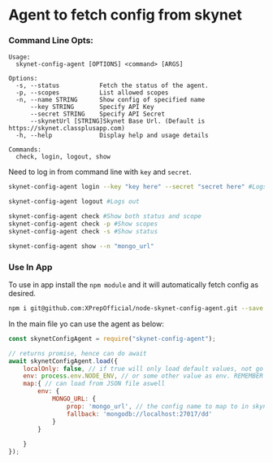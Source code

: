 # Agent to fetch config from skynet

### Command Line Opts:
```$xslt
Usage:
  skynet-config-agent [OPTIONS] <command> [ARGS]

Options: 
  -s, --status           Fetch the status of the agent.
  -p, --scopes           List allowed scopes
  -n, --name STRING      Show config of specified name
      --key STRING       Specify API Key
      --secret STRING    Specify API Secret
      --skynetUrl [STRING]Skynet Base Url. (Default is https://skynet.classplusapp.com)
  -h, --help             Display help and usage details

Commands: 
  check, login, logout, show
```

Need to log in from command line with `key` and `secret`.

```bash
skynet-config-agent login --key "key here" --secret "secret here" #Logs in
```
```bash
skynet-config-agent logout #Logs out
```
```bash
skynet-config-agent check #Show both status and scope
skynet-config-agent check -p #Show scopes
skynet-config-agent check -s #Show status
```
```bash
skynet-config-agent show --n "mongo_url"
```


### Use In App
To use in app install the `npm module` and it will automatically fetch config as desired.

```bash
npm i git@github.com:XPrepOfficial/node-skynet-config-agent.git --save
```

In the main file yo can use the agent as below:

```javascript
const skynetConfigAgent = require("skynet-config-agent");

// returns promise, hence can do await
await skynetConfigAgent.load({
    localOnly: false, // if true will only load default values, not go to skynet. To work offline, or dev.
    env: process.env.NODE_ENV, // or some other value as env. REMEMBER you will be ONLY able to fetch config of granted envs. ex: if your token is only granted development,staging access you can never load production configs.
    map:{ // can load from JSON file aswell
        env: {
            MONGO_URL: {
                prop: 'mongo_url', // the config name to map to in skynet
                fallback: 'mongodb://localhost:27017/dd'
            }
        }
        
    }
});
```
